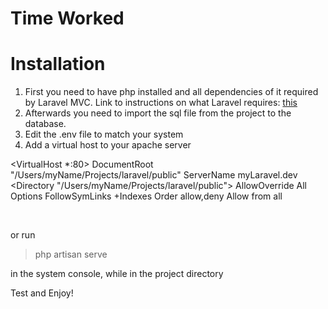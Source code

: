 # Time Worked
# Installation

 1. First you need to have php installed and all dependencies of it required by Laravel MVC. Link to instructions on what Laravel requires: [this](https://laravel.com/docs/5.6)
 2. Afterwards you need to import the sql file from the project to the database.
 3. Edit the .env file to match your system
 4. Add a virtual host to your apache server 

<VirtualHost *:80>
	DocumentRoot "/Users/myName/Projects/laravel/public"
	ServerName myLaravel.dev
	<Directory "/Users/myName/Projects/laravel/public">
		AllowOverride All
		Options FollowSymLinks +Indexes
		Order allow,deny
		Allow from all
	</Directory>
</VirtualHost>

<br>

 or run 

> php artisan serve
 
 in the system console, while in the project directory

Test and Enjoy!